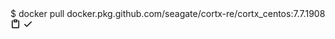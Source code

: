 <clipboard-copy class="js-clipboard-copy rounded-1 d-block CopyBlock position-relative px-2 py-1 tooltipped-no-delay" aria-label="Copy" data-copy-feedback="Copied!" data-tooltip-direction="e" role="button" tabindex="0" value="docker pull docker.pkg.github.com/seagate/cortx-re/cortx_centos:7.7.1908">
            <span class="text-gray-light">$</span> docker pull docker.pkg.github.com/<span class="text-purple">seagate/cortx-re</span>/<span class="text-purple">cortx_centos</span>:<span class="text-purple">7.7.1908</span>
            <svg class="octicon octicon-clippy js-clipboard-clippy-icon text-blue right-0 mr-1 position-absolute" style="top: 5px;" viewBox="0 0 16 16" version="1.1" width="16" height="16" aria-hidden="true"><path fill-rule="evenodd" d="M5.75 1a.75.75 0 00-.75.75v3c0 .414.336.75.75.75h4.5a.75.75 0 00.75-.75v-3a.75.75 0 00-.75-.75h-4.5zm.75 3V2.5h3V4h-3zm-2.874-.467a.75.75 0 00-.752-1.298A1.75 1.75 0 002 3.75v9.5c0 .966.784 1.75 1.75 1.75h8.5A1.75 1.75 0 0014 13.25v-9.5a1.75 1.75 0 00-.874-1.515.75.75 0 10-.752 1.298.25.25 0 01.126.217v9.5a.25.25 0 01-.25.25h-8.5a.25.25 0 01-.25-.25v-9.5a.25.25 0 01.126-.217z"></path></svg>
            <svg class="octicon octicon-check js-clipboard-check-icon text-green position-absolute d-none" style="top: 6px; right: 5px;" viewBox="0 0 16 16" version="1.1" width="16" height="16" aria-hidden="true"><path fill-rule="evenodd" d="M13.78 4.22a.75.75 0 010 1.06l-7.25 7.25a.75.75 0 01-1.06 0L2.22 9.28a.75.75 0 011.06-1.06L6 10.94l6.72-6.72a.75.75 0 011.06 0z"></path></svg>
          </clipboard-copy>
